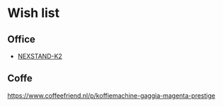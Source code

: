 # Wish list

## Office

- [NEXSTAND-K2](https://www.amazon.nl/-/en/NEXSTAND-K2-Foldable-Adjustable-Ergonomic/dp/B01HHYQBB8)

## Coffe
https://www.coffeefriend.nl/p/koffiemachine-gaggia-magenta-prestige
